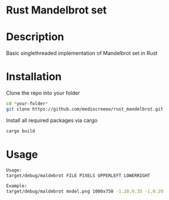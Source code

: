 # Rust Mandelbrot set

# Description

Basic singlethreaded implementation of Mandelbrot set in Rust

# Installation

Clone the repo into your folder

```sh
cd *your-folder*
git clone https://github.com/mediocreeee/rust_mandelbrot.git
```

Install all required packages via cargo

```sh
cargo build
```

# Usage

```sh
Usage:
target/debug/maldebrot FILE PIXELS UPPERLEFT LOWERRIGHT

Example:
target/debug/maldebrot mndel.png 1000x750 -1.20,0.35 -1,0.20
```
